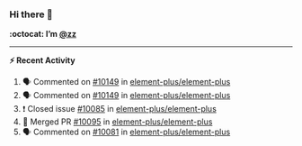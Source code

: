 ### Hi there 👋

**:octocat: I’m [@zz](https://github.com/holazz)**

---

**:zap: Recent Activity**

<!--START_SECTION:activity-->
1. 🗣 Commented on [#10149](https://github.com/element-plus/element-plus/issues/10149) in [element-plus/element-plus](https://github.com/element-plus/element-plus)
2. 🗣 Commented on [#10149](https://github.com/element-plus/element-plus/issues/10149) in [element-plus/element-plus](https://github.com/element-plus/element-plus)
3. ❗️ Closed issue [#10085](https://github.com/element-plus/element-plus/issues/10085) in [element-plus/element-plus](https://github.com/element-plus/element-plus)
4. 🎉 Merged PR [#10095](https://github.com/element-plus/element-plus/pull/10095) in [element-plus/element-plus](https://github.com/element-plus/element-plus)
5. 🗣 Commented on [#10081](https://github.com/element-plus/element-plus/issues/10081) in [element-plus/element-plus](https://github.com/element-plus/element-plus)
<!--END_SECTION:activity-->
